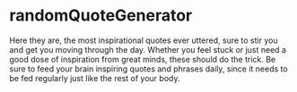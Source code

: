 # randomQuoteGenerator
Here they are, the most inspirational quotes ever uttered, sure to stir you and get you moving through the day. Whether you feel stuck or just need a good dose of inspiration from great minds, these should do the trick. Be sure to feed your brain inspiring quotes and phrases daily, since it needs to be fed regularly just like the rest of your body.

